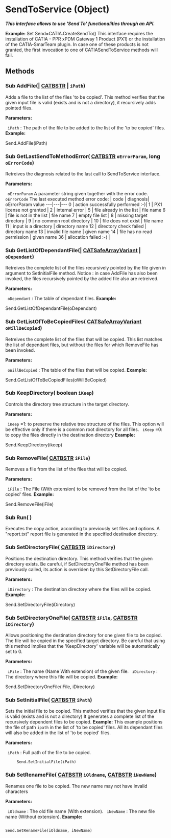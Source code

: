 # SendToService (Object)

**_This interface allows to use 'Send To' functionalities through an API._**

**Example:** Set Send=CATIA.CreateSendTo()
This interface requires the installation of CATIA - PPR xPDM Gateway 1 Product (PX1) or the installation of the CATIA-SmarTeam plugin. In case one of these products is not granted, the first invocation to one of CATIASendToService methods will fail.

## Methods

### Sub **AddFile**(| [CATBSTR](../System/typedef_CATBSTR_8129.md) | `iPath`)

   Adds a file to the list of the files 'to be copied'. This method verifies that the given input file is valid (exists and is not a directory), it recursively adds pointed files.

**Parameters:**

` iPath`      : The path of the file to be added to the list of the 'to be copied' files. **Example:**

Send.AddFile(iPath)

### Sub **GetLastSendToMethodError**( [CATBSTR](../System/typedef_CATBSTR_8129.md)  `oErrorParam`,  long  `oErrorCode`)

   Retreives the diagnosis related to the last call to SendToService interface.

**Parameters:**

` oErrorParam`      A parameter string given together with the error code.
` oErrorCode`      The last executed method error code:
| code | diagnosis| oErrorParam value
---|---|---
0 |  action successfully performed :-)|
1 |  PX1 license not granted |
2 |  internal error |
5 |  file already in the list |  file name
6 |  file is not in the list |  file name
7 |  empty file list |
8 |  missing target directory |
9 |  no common root directory |
10 |  file does not exist |  file name
11 |  input is a directory |  directory name
12 |  directory check failed | directory name
13 |  invalid file name | given name
14 |  file has no read permission | given name
36 |  allocation failed :-( |
### Sub **GetListOfDependantFile**(| [CATSafeArrayVariant](../System/typedef_CATSafeArrayVariant_73843.md) | `oDependant`)

   Retreives the complete list of the files recursively pointed by the file given in argument to SetInitialFile method. Notice : in case AddFile has also been invoked, the files recursively pointed by the added file also are retreived.

**Parameters:**

` oDependant`      : The table of dependant files. **Example:**

Send.GetListOfDependantFile(oDependant)

### Sub **GetListOfToBeCopiedFiles**( [CATSafeArrayVariant](../System/typedef_CATSafeArrayVariant_73843.md)  `oWillBeCopied`)

   Retreives the complete list of the files that will be copied. This list matches the list of dependant files, but without the files for which RemoveFile has been invoked.

**Parameters:**

` oWillBeCopied`      : The table of the files that will be copied. **Example:**

Send.GetListOfToBeCopiedFiles(oWillBeCopied)

### Sub **KeepDirectory**( boolean  `iKeep`)

   Controls the directory tree structure in the target directory.

**Parameters:**

` iKeep`      =1: to preserve the relative tree structure of the files.
This option will be effective only if there is a common root directory for all files.
` iKeep`      =0: to copy the files directly in the destination directory **Example:**

Send.KeepDirectory(ikeep)

### Sub **RemoveFile**( [CATBSTR](../System/typedef_CATBSTR_8129.md)  `iFile`)

   Removes a file from the list of the files that will be copied.

**Parameters:**

` iFile`      : The File (With extension) to be removed from the list of the 'to be copied' files. **Example:**

Send.RemoveFile(iFile)

### Sub **Run**( )

   Executes the copy action, according to previously set files and options.
A "report.txt" report file is generated in the specified destination directory.  
### Sub **SetDirectoryFile**( [CATBSTR](../System/typedef_CATBSTR_8129.md)  `iDirectory`)

   Positions the destination directory. This method verifies that the given directory exists. Be careful, if SetDirectoryOneFile method has been previously called, its action is overriden by this SetDirectoryFile call.

**Parameters:**

` iDirectory`      : The destination directory where the files will be copied. **Example:**

Send.SetDirectoryFile(iDirectory)

### Sub **SetDirectoryOneFile**( [CATBSTR](../System/typedef_CATBSTR_8129.md)  `iFile`,  [CATBSTR](../System/typedef_CATBSTR_8129.md)  `iDirectory`)

   Allows positioning the destination directory for one given file to be copied. The file will be copied in the specified target directory. Be careful that using this method implies that the 'KeepDirectory' variable will be automatically set to 0.

**Parameters:**

` iFile`      : The name (Name With extension) of the given file.
` iDirectory`      : The directory where this file will be copied. **Example:**

Send.SetDirectoryOneFile(iFile, iDirectory)

### Sub **SetInitialFile**( [CATBSTR](../System/typedef_CATBSTR_8129.md)  `iPath`)

   Sets the initial file to be copied. This method verifies that the given input file is valid (exists and is not a directory)
It generates a complete list of the recursively dependent files to be copied. **Example:**      This example positions the file of path `ipath` in the list of 'to be copied' files. All its dependant files will also be added in the list of 'to be copied' files.

**Parameters:**

` iPath`      : Full path of the file to be copied.

```VBScript
     Send.SetInitialFile(iPath)

```

### Sub **SetRenameFile**( [CATBSTR](../System/typedef_CATBSTR_8129.md)  `iOldname`,  [CATBSTR](../System/typedef_CATBSTR_8129.md)  `iNewName`)

   Renames one file to be copied. The new name may not have invalid characters

**Parameters:**

` iOldname`      : The old file name (With extension).
` iNewName`      : The new file name (Without extension). **Example:**
```

Send.SetRenameFile(iOldname, iNewName)